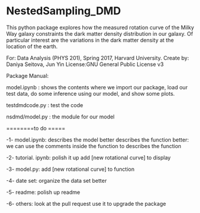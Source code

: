 # NestedSampling_DMD
This python package explores how the measured rotation curve of the Milky Way galaxy constraints the dark matter density distribution in our galaxy.  Of particular interest are the variations in the dark matter density at the location of the earth.

For: Data Analysis (PHYS 201), Spring 2017, Harvard University.
Create by: Daniya Seitova, Jun Yin
License:GNU General Public License v3



Package Manual:

model.ipynb : shows the contents where we import our package, load our test data, do some inference using our model, and show some plots.

testdmdcode.py : test the code 

nsdmd/model.py : the module for our model



========to do ===== 

-1- model.ipynb: 
describes the model better 
describes the function better: we can use the comments inside the function to describes the function 

-2- tutorial. ipynb: 
polish it up 
add [new rotational curve] to display 


-3- model.py: 
add [new rotational curve] to function 


-4- date set: 
organize the data set better 


-5- readme: 
polish up readme 


-6- others: 
look at the pull request
use it to upgrade the package 
